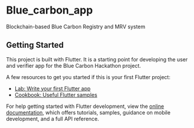 # Blue_carbon_app

Blockchain-based Blue Carbon Registry and MRV system

## Getting Started

This project is built with Flutter. It is a starting point for developing the
user and verifier app for the Blue Carbon Hackathon project.

A few resources to get you started if this is your first Flutter project:

- [Lab: Write your first Flutter app](https://docs.flutter.dev/get-started/codelab)
- [Cookbook: Useful Flutter samples](https://docs.flutter.dev/cookbook)

For help getting started with Flutter development, view the
[online documentation](https://docs.flutter.dev/), which offers tutorials,
samples, guidance on mobile development, and a full API reference.
